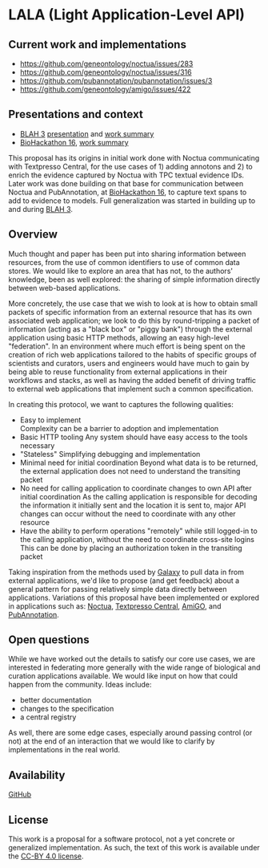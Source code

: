 
# LALA (Light Application-Level API)

## Current work and implementations

* https://github.com/geneontology/noctua/issues/283
* https://github.com/geneontology/noctua/issues/316
* https://github.com/pubannotation/pubannotation/issues/3
* https://github.com/geneontology/amigo/issues/422

## Presentations and context

- [BLAH 3](http://blah3.linkedannotation.org/) [presentation](https://docs.google.com/presentation/d/1-3HgoBmnu9p1Alt6myjfLUJIOojIgpskRFh47NjEd5A/edit?usp=sharing) and [work summary](https://docs.google.com/document/d/16DNkAO9YHKZmQjdVxq2B_ULYQDu7jjc0aciVKdTwX8w/edit?usp=sharing)
- [BioHackathon 16](http://2016.biohackathon.org/), [work summary](https://github.com/dbcls/bh16/wiki/Noctua#add-connections-with-external-markuppaper-annotation-resources-partial)

This proposal has its origins in initial work done with Noctua
communicating with Textpresso Central, for the use cases of 1) adding
annotons and 2) to enrich the evidence captured by Noctua with TPC
textual evidence IDs. Later work was done building on that base for
communication between Noctua and PubAnnotation,
at [BioHackathon 16](http://2016.biohackathon.org/), to capture text
spans to add to evidence to models. Full generalization was started in
building up to and during [BLAH 3](http://blah3.linkedannotation.org/).

## Overview

Much thought and paper has been put into sharing information between
resources, from the use of common identifiers to use of common data
stores. We would like to explore an area that has not, to the authors'
knowledge, been as well explored: the sharing of simple information
directly between web-based applications.

More concretely, the use case that we wish to look at is how to obtain
small packets of specific information from an external resource that
has its own associated web application; we look to do this by
round-tripping a packet of information (acting as a "black box" or
"piggy bank") through the external application using basic HTTP
methods, allowing an easy high-level "federation". In an environment
where much effort is being spent on the creation of rich web
applications tailored to the habits of specific groups of scientists
and curators, users and engineers would have much to gain by being
able to reuse functionality from external applications in their
workflows and stacks, as well as having the added benefit of driving
traffic to external web applications that implement such a common
specification.

In creating this protocol, we want to captures the following
qualities:

- Easy to implement <br />
  Complexity can be a barrier to adoption and implementation
- Basic HTTP tooling
  Any system should have easy access to the tools necessary
- "Stateless"
  Simplifying debugging and implementation
- Minimal need for initial coordination
  Beyond what data is to be returned, the external application does not need to understand the transiting packet
- No need for calling application to coordinate changes to own API after initial coordination
  As the calling application is responsible for decoding the information it initially sent and the location it is sent to, major API changes can occur without the need to coordinate with any other resource
- Have the ability to perform operations "remotely" while still logged-in to the calling application, without the need to coordinate cross-site logins
  This can be done by placing an authorization token in the transiting packet

Taking inspiration from the methods used
by [Galaxy](http://galaxyproject.org/) to pull data in from external
applications, we'd like to propose (and get feedback) about a general
pattern for passing relatively simple data directly between
applications. Variations of this proposal have been implemented or
explored in applications such
as:
[Noctua](http://noctua.berkeleybop.org/),
[Textpresso Central](), [AmiGO](http://amigo.geneontology.org),
and [PubAnnotation](http://pubannotation.org/).

## Open questions

While we have worked out the details to satisfy our core use cases, we
are interested in federating more generally with the wide range of
biological and curation applications available. We would like input on how that could happen from the community. Ideas include:

- better documentation
- changes to the specification
- a central registry

As well, there are some edge cases, especially around passing control
(or not) at the end of an interaction that we would like to clarify by
implementations in the real world.

## Availability

[GitHub](https://github.com/kltm/lala)

## License 

This work is a proposal for a software protocol, not a yet concrete or
generalized implementation. As such, the text of this work is
available under the
[CC-BY 4.0 license](https://github.com/kltm/lala/blob/master/LICENSE).
